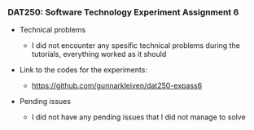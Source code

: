 ### DAT250: Software Technology Experiment Assignment 6

* Technical problems
  - I did not encounter any spesific technical problems during the tutorials, everything worked as it should  
  
* Link to the codes for the experiments:  
  -  https://github.com/gunnarkleiven/dat250-expass6  


* Pending issues  
  - I did not have any pending issues that I did not manage to solve 
